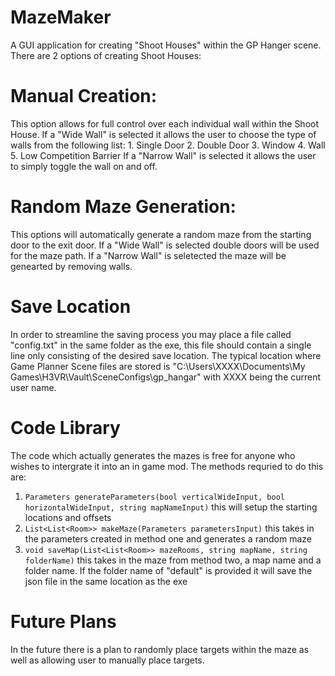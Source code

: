 # MazeMaker

A GUI application for creating "Shoot Houses" within the GP Hanger scene. There are 2 options of creating Shoot Houses:

# Manual Creation: 

This option allows for full control over each individual wall within the Shoot House. If a "Wide Wall" is selected it allows the user to choose the type of walls from the following list:
    1. Single Door
    2. Double Door
    3. Window
    4. Wall
    5. Low Competition Barrier
If a "Narrow Wall" is selected it allows the user to simply toggle the wall on and off.

# Random Maze Generation: 

This options will automatically generate a random maze from the starting door to the exit door. If a "Wide Wall" is selected double doors will be used for the maze path. If a "Narrow Wall" is seletected the maze will be genearted by removing walls.

# Save Location
In order to streamline the saving process you may place a file called "config.txt" in the same folder as the exe, this file should contain a single line only consisting of the desired save location. The typical location where Game Planner Scene files are stored is "C:\Users\XXXX\Documents\My Games\H3VR\Vault\SceneConfigs\gp_hangar" with XXXX being the current user name.

# Code Library
The code which actually generates the mazes is free for anyone who wishes to intergrate it into an in game mod. The methods requried to do this are:
1. `Parameters generateParameters(bool verticalWideInput, bool horizontalWideInput, string mapNameInput)` this will setup the starting locations and offsets
2. `List<List<Room>> makeMaze(Parameters parametersInput)` this takes in the parameters created in method one and generates a random maze
3. `void saveMap(List<List<Room>> mazeRooms, string mapName, string folderName)` this takes in the maze from method two, a map name and a folder name. If the folder name of "default" is provided it will save the json file in the same location as the exe

# Future Plans

In the future there is a plan to randomly place targets within the maze as well as allowing user to manually place targets.
